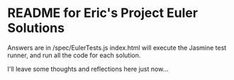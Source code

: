 # README for Eric's Project Euler Solutions

Answers are in /spec/EulerTests.js
index.html will execute the Jasmine test runner, and run all the code for each solution.

I'll leave some thoughts and reflections here just now...